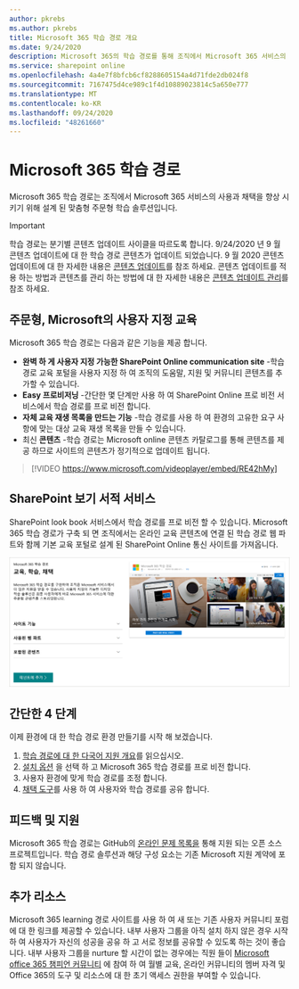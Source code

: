 ```yaml
---
author: pkrebs
ms.author: pkrebs
title: Microsoft 365 학습 경로 개요
ms.date: 9/24/2020
description: Microsoft 365의 학습 경로를 통해 조직에서 Microsoft 365 서비스의 사용 및 채택 속도를 향상 시키는 방법을 알아봅니다. 학습 경로에는 사용자 지정 SharePoint online 웹 파트 및 Microsoft 365 테 넌 트로 쉽게 프로 비전 되는 최신 SharePoint Online communications 교육 사이트가 포함 됩니다.
ms.service: sharepoint online
ms.openlocfilehash: 4a4e7f8bfcb6cf8288605154a4d71fde2db024f8
ms.sourcegitcommit: 7167475d4ce989c1f4d10889023814c5a650e777
ms.translationtype: MT
ms.contentlocale: ko-KR
ms.lasthandoff: 09/24/2020
ms.locfileid: "48261660"
---
```

# <a name="microsoft-365-learning-pathways"></a>Microsoft 365 학습 경로 
Microsoft 365 학습 경로는 조직에서 Microsoft 365 서비스의 사용과 채택을 향상 시키기 위해 설계 된 맞춤형 주문형 학습 솔루션입니다.    

> [!IMPORTANT]
> 학습 경로는 분기별 콘텐츠 업데이트 사이클을 따르도록 합니다. 9/24/2020 년 9 월 콘텐츠 업데이트에 대 한 학습 경로 콘텐츠가 업데이트 되었습니다. 9 월 2020 콘텐츠 업데이트에 대 한 자세한 내용은 [콘텐츠 업데이트](custom_contentupdates.md)를 참조 하세요. 콘텐츠 업데이트를 적용 하는 방법과 콘텐츠를 관리 하는 방법에 대 한 자세한 내용은 [콘텐츠 업데이트 관리](custom_contentupdatesmanage.md)를 참조 하세요.  

## <a name="on-demand-custom-training-from-microsoft"></a>주문형, Microsoft의 사용자 지정 교육

Microsoft 365 학습 경로는 다음과 같은 기능을 제공 합니다.

- **완벽 하 게 사용자 지정 가능한 SharePoint Online communication site** -학습 경로 교육 포털을 사용자 지정 하 여 조직의 도움말, 지원 및 커뮤니티 콘텐츠를 추가할 수 있습니다.
- **Easy 프로비저닝** -간단한 몇 단계만 사용 하 여 SharePoint Online 프로 비전 서비스에서 학습 경로를 프로 비전 합니다.
- **자체 교육 재생 목록을 만드는 기능** -학습 경로를 사용 하 여 환경의 고유한 요구 사항에 맞는 대상 교육 재생 목록을 만들 수 있습니다.
- 최신 **콘텐츠** -학습 경로는 Microsoft online 콘텐츠 카탈로그를 통해 콘텐츠를 제공 하므로 사이트의 콘텐츠가 정기적으로 업데이트 됩니다.

> [!VIDEO https://www.microsoft.com/videoplayer/embed/RE42hMy]

## <a name="sharepoint-look-book-service"></a>SharePoint 보기 서적 서비스
SharePoint look book 서비스에서 학습 경로를 프로 비전 할 수 있습니다. Microsoft 365 학습 경로가 구축 되 면 조직에서는 온라인 교육 콘텐츠에 연결 된 학습 경로 웹 파트와 함께 기본 교육 포털로 설계 된 SharePoint Online 통신 사이트를 가져옵니다. 

![SharePoint 보기 책 프로 비전 페이지](media/cg-provision.png)

## <a name="4-easy-steps"></a>간단한 4 단계
이제 환경에 대 한 학습 경로 환경 만들기를 시작 해 보겠습니다.
1. [학습 경로에 대 한 다국어 지원 개요](custom_overview_ml.md)를 읽으십시오. 
2. [설치 옵션](custom_setupoptions.md) 을 선택 하 고 Microsoft 365 학습 경로를 프로 비전 합니다.  
3. 사용자 환경에 맞게 학습 경로를 조정 합니다.
4. [채택 도구](driveadoption.md)를 사용 하 여 사용자와 학습 경로를 공유 합니다.

## <a name="feedback-and-support"></a>피드백 및 지원

Microsoft 365 학습 경로는 GitHub의 [온라인 문제 목록을](https://aka.ms/CustomLearningHelp) 통해 지원 되는 오픈 소스 프로젝트입니다. 학습 경로 솔루션과 해당 구성 요소는 기존 Microsoft 지원 계약에 포함 되지 않습니다.  

## <a name="additional-resources"></a>추가 리소스
Microsoft 365 learning 경로 사이트를 사용 하 여 새 또는 기존 사용자 커뮤니티 포럼에 대 한 링크를 제공할 수 있습니다. 내부 사용자 그룹을 아직 설치 하지 않은 경우 시작 하 여 사용자가 자신의 성공을 공유 하 고 서로 정보를 공유할 수 있도록 하는 것이 좋습니다.  내부 사용자 그룹을 nurture 할 시간이 없는 경우에는 직원 들이 [Microsoft office 365 챔피언 커뮤니티](https://aka.ms/O365Champions) 에 참여 하 여 월별 교육, 온라인 커뮤니티의 멤버 자격 및 Office 365의 도구 및 리소스에 대 한 초기 액세스 권한을 부여할 수 있습니다.